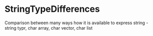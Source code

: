 # StringTypeDifferences
Comparison between many ways how it is available to express string - string typr, char array, char vector, char list
